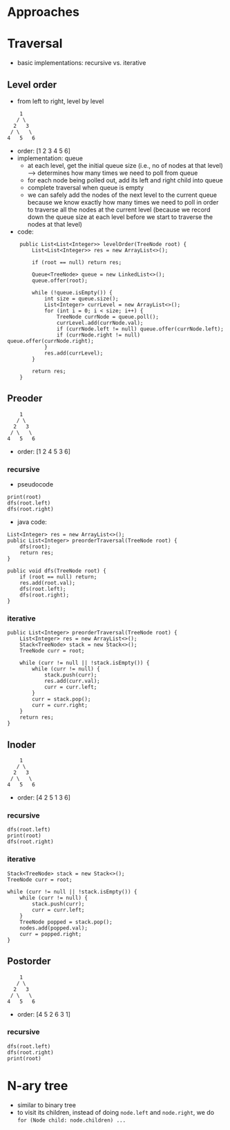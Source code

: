 # Approaches

# Traversal

- basic implementations: recursive vs. iterative

## Level order
- from left to right, level by level
```
    1
   / \
  2   3
 / \   \
4   5   6
```
- order: [1 2 3 4 5 6]
- implementation: queue
  - at each level, get the initial queue size (i.e., no of nodes at that level) --> determines how many times we need to poll from queue
  - for each node being polled out, add its left and right child into queue
  - complete traversal when queue is empty 
  - we can safely add the nodes of the next level to the current queue because we know exactly how many times we need to poll in order to traverse all the nodes at the current level (because we record down the queue size at each level before we start to traverse the nodes at that level)
- code:
```
    public List<List<Integer>> levelOrder(TreeNode root) {
        List<List<Integer>> res = new ArrayList<>();
        
        if (root == null) return res;
        
        Queue<TreeNode> queue = new LinkedList<>();
        queue.offer(root);
        
        while (!queue.isEmpty()) {
            int size = queue.size();
            List<Integer> currLevel = new ArrayList<>();
            for (int i = 0; i < size; i++) {
                TreeNode currNode = queue.poll();
                currLevel.add(currNode.val);
                if (currNode.left != null) queue.offer(currNode.left);
                if (currNode.right != null) queue.offer(currNode.right);
            }
            res.add(currLevel);
        }
        
        return res;
    }
```

## Preoder 
```
    1
   / \
  2   3
 / \   \
4   5   6
```
- order: [1 2 4 5 3 6]
### recursive 
- pseudocode
``` 
print(root)
dfs(root.left)
dfs(root.right)
```
- java code:
```
List<Integer> res = new ArrayList<>();
public List<Integer> preorderTraversal(TreeNode root) {
    dfs(root);
    return res;
}

public void dfs(TreeNode root) {
    if (root == null) return;
    res.add(root.val);
    dfs(root.left);
    dfs(root.right);
}
```
### iterative
```
public List<Integer> preorderTraversal(TreeNode root) {
    List<Integer> res = new ArrayList<>();
    Stack<TreeNode> stack = new Stack<>();
    TreeNode curr = root;

    while (curr != null || !stack.isEmpty()) {
        while (curr != null) {
            stack.push(curr);
            res.add(curr.val);
            curr = curr.left;
        }        
        curr = stack.pop();
        curr = curr.right;   
    }
    return res;
}
```

## Inoder 
```
    1
   / \
  2   3
 / \   \
4   5   6
```
- order: [4 2 5 1 3 6]
### recursive
``` 
dfs(root.left)
print(root)
dfs(root.right)
```
### iterative
```
Stack<TreeNode> stack = new Stack<>();
TreeNode curr = root;

while (curr != null || !stack.isEmpty()) {
    while (curr != null) {
        stack.push(curr);
        curr = curr.left;
    }
    TreeNode popped = stack.pop();
    nodes.add(popped.val);
    curr = popped.right;
}
```

## Postorder 
```
    1
   / \
  2   3
 / \   \
4   5   6
```
- order: [4 5 2 6 3 1]
### recursive
``` 
dfs(root.left)
dfs(root.right)
print(root)
```

# N-ary tree
- similar to binary tree
- to visit its children, instead of doing ```node.left``` and ```node.right```, we do ```for (Node child: node.children) ...```
